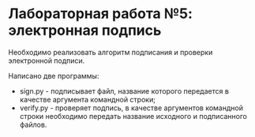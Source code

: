 # Лабораторная работа №5: электронная подпись

Необходимо реализовать алгоритм подписания и проверки электронной подписи.

Написано две программы:

* sign.py - подписывает файл, название которого передается в качестве аргумента командной строки;
* verify.py - проверяет подпись, в качестве аргументов командной строки необходимо передать название исходного и подписанного файлов.
